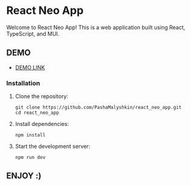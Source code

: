 # React Neo App

Welcome to React Neo App! This is a web application built using React, TypeScript, and MUI.

## DEMO

- [DEMO LINK](https://pashamalyshkin.github.io/react_neo_app/)

### Installation

1. Clone the repository:

   ```shell
   git clone https://github.com/PashaMalyshkin/react_neo_app.git
   cd react_neo_app

2. Install dependencies:

   ```shell
   npm install

3. Start the development server:

   ```shell
   npm run dev
   
## ENJOY :)

